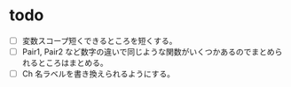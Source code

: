 # todo

-   [ ] 変数スコープ短くできるところを短くする。
-   [ ] Pair1, Pair2 など数字の違いで同じような関数がいくつかあるのでまとめられるところはまとめる。
-   [ ] Ch 名ラベルを書き換えられるようにする。
